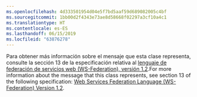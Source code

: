 ```yaml
---
ms.openlocfilehash: 4d333501954d04e5f7bd5aaf59d689082005c4bf
ms.sourcegitcommit: 1bb00d2f4343e73ae8d58668f02297a3cf10a4c1
ms.translationtype: HT
ms.contentlocale: es-ES
ms.lasthandoff: 06/15/2019
ms.locfileid: "63876278"
---
```

<span data-ttu-id="d879d-101">Para obtener más información sobre el mensaje que esta clase representa, consulte la sección 13 de la especificación relativa al [lenguaje de federación de servicios web (WS-Federation), versión 1.2](https://docs.oasis-open.org/wsfed/federation/v1.2/os/ws-federation-1.2-spec-os.html).</span><span class="sxs-lookup"><span data-stu-id="d879d-101">For more information about the message that this class represents, see section 13 of the following specification: [Web Services Federation Language (WS-Federation) Version 1.2](https://docs.oasis-open.org/wsfed/federation/v1.2/os/ws-federation-1.2-spec-os.html).</span></span>
